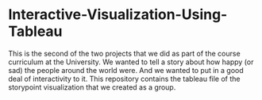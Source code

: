 # Interactive-Visualization-Using-Tableau
This is the second of the two projects that we did as part of the course curriculum at the University. We wanted to tell a story about how happy (or sad) the people around the world were. And we wanted to put in a good deal of interactivity to it. This repository contains the tableau file of the storypoint visualization that we created as a group.
